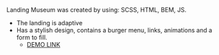 Landing Museum was created by using: SCSS, HTML, BEM, JS.

- The landing is adaptive
- Has a stylish design, contains a burger menu, links, animations and a form to fill.
    - [DEMO LINK](https://anyakrainiuk.github.io/Museum/)

